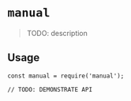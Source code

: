 # `manual`

> TODO: description

## Usage

```
const manual = require('manual');

// TODO: DEMONSTRATE API
```
